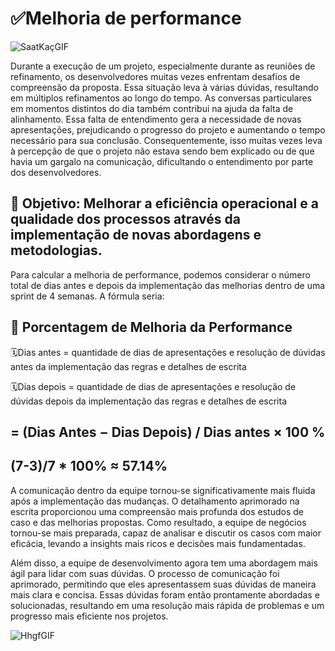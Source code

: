 # ✅Melhoria de performance 

![SaatKaçGIF](https://github.com/BertaT2C/Melhoria_no_entendimento_dos_cenarios/assets/99225701/de23fde7-d1c9-4bfb-ae2a-e7107b2d16c9)


Durante a execução de um projeto, especialmente durante as reuniões de refinamento, os desenvolvedores muitas vezes enfrentam desafios de compreensão
da proposta.
Essa situação leva à várias dúvidas, resultando em múltiplos refinamentos ao longo do tempo. As conversas particulares em momentos distintos do dia também 
contribui na ajuda da falta de alinhamento. 
Essa falta de entendimento gera a necessidade de novas apresentações, prejudicando o progresso do projeto e aumentando o tempo necessário para sua conclusão.
Consequentemente, isso muitas vezes leva à percepção de que o projeto não estava sendo bem explicado ou de que havia um gargalo na comunicação, dificultando 
  o entendimento por parte dos desenvolvedores.

## 🟰 Objetivo: Melhorar a eficiência operacional e a qualidade dos processos através da implementação de novas abordagens e metodologias.

Para calcular a melhoria de performance, podemos considerar o número total de dias antes e depois da implementação das melhorias dentro de uma sprint de 4 semanas. A fórmula seria:

## 🟰 Porcentagem de Melhoria da Performance

🗓️Dias antes = quantidade de dias de apresentações e resolução de dúvidas antes da implementação das regras e detalhes de escrita
<br>

🗓️Dias depois = quantidade de dias de apresentações e resolução de dúvidas depois da implementação das regras e detalhes de escrita
<br>

## = (Dias Antes − Dias Depois) / Dias antes × 100 %
## (7-3)/7 * 100% ≈ 57.14%

A comunicação dentro da equipe tornou-se significativamente mais fluida após a implementação das mudanças. O detalhamento aprimorado na escrita proporcionou uma compreensão mais profunda dos estudos de caso e das melhorias propostas. Como resultado, a equipe de negócios tornou-se mais preparada, capaz de analisar e discutir os casos com maior eficácia, levando a insights mais ricos e decisões mais fundamentadas.

Além disso, a equipe de desenvolvimento agora tem uma abordagem mais ágil para lidar com suas dúvidas. O processo de comunicação foi aprimorado, permitindo que eles apresentassem suas dúvidas de maneira mais clara e concisa. Essas dúvidas foram então prontamente abordadas e solucionadas, resultando em uma resolução mais rápida de problemas e um progresso mais eficiente nos projetos.

![HhgfGIF](https://github.com/BertaT2C/Melhoria_no_entendimento_dos_cenarios_de_usuarios/assets/99225701/a1e9f792-dba1-4ab9-befc-a7254353696c)


